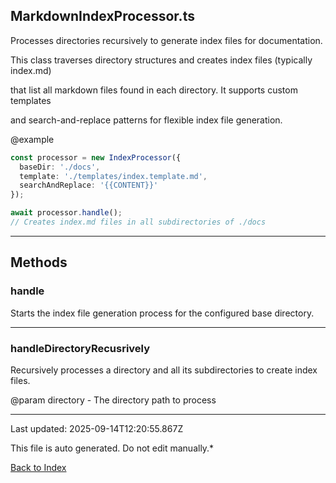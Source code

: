 ## MarkdownIndexProcessor.ts





 Processes directories recursively to generate index files for documentation.



 This class traverses directory structures and creates index files (typically index.md)

 that list all markdown files found in each directory. It supports custom templates

 and search-and-replace patterns for flexible index file generation.



 @example

 ```typescript
 const processor = new IndexProcessor({
   baseDir: './docs',
   template: './templates/index.template.md',
   searchAndReplace: '{{CONTENT}}'
 });

 await processor.handle();
 // Creates index.md files in all subdirectories of ./docs
 ```
 



---



## Methods



### **handle**

 Starts the index file generation process for the configured base directory.

 



---



### **handleDirectoryRecusrively**

 Recursively processes a directory and all its subdirectories to create index files.



 @param directory - The directory path to process

 



---



Last updated: 2025-09-14T12:20:55.867Z



This file is auto generated. Do not edit manually.*



[Back to Index](./index.md)